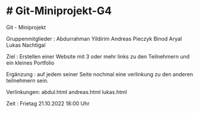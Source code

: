 # # Git-Miniprojekt-G4
Git - Miniprojekt

Gruppenmitglieder :	Abdurrahman Yildirim
					Andreas Pieczyk
					Binod Aryal
					Lukas Nachtigal


Ziel : 			Erstellen einer Website mit 3 oder mehr links zu den Teilnehmern und ein 
				kleines Portfolio

Ergänzung :		auf jedem seiner Seite nochmal eine verlinkung zu den anderen teilnehmern sein. 

Verlinkungen:	abdul.html  andreas.html	lukas.html

Zeit :			Frietag 21.10.2022 18:00 Uhr


